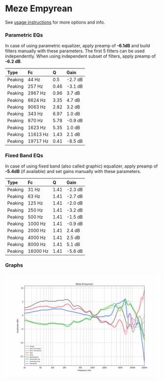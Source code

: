 # Meze Empyrean
See [usage instructions](https://github.com/jaakkopasanen/AutoEq#usage) for more options and info.

### Parametric EQs
In case of using parametric equalizer, apply preamp of **-6.1dB** and build filters manually
with these parameters. The first 5 filters can be used independently.
When using independent subset of filters, apply preamp of **-6.2 dB**.

| Type    | Fc       |    Q | Gain    |
|:--------|:---------|:-----|:--------|
| Peaking | 44 Hz    | 0.5  | -2.7 dB |
| Peaking | 257 Hz   | 0.46 | -3.1 dB |
| Peaking | 2967 Hz  | 0.96 | 3.7 dB  |
| Peaking | 6624 Hz  | 3.35 | 4.7 dB  |
| Peaking | 9063 Hz  | 2.82 | 3.2 dB  |
| Peaking | 343 Hz   | 6.97 | 1.0 dB  |
| Peaking | 870 Hz   | 5.78 | -0.9 dB |
| Peaking | 1623 Hz  | 5.35 | 1.0 dB  |
| Peaking | 11613 Hz | 1.43 | 2.1 dB  |
| Peaking | 19717 Hz | 0.41 | -8.5 dB |

### Fixed Band EQs
In case of using fixed band (also called graphic) equalizer, apply preamp of **-5.4dB**
(if available) and set gains manually with these parameters.

| Type    | Fc       |    Q | Gain    |
|:--------|:---------|:-----|:--------|
| Peaking | 31 Hz    | 1.41 | -2.3 dB |
| Peaking | 63 Hz    | 1.41 | -2.7 dB |
| Peaking | 125 Hz   | 1.41 | -2.0 dB |
| Peaking | 250 Hz   | 1.41 | -3.2 dB |
| Peaking | 500 Hz   | 1.41 | -1.5 dB |
| Peaking | 1000 Hz  | 1.41 | -0.9 dB |
| Peaking | 2000 Hz  | 1.41 | 2.4 dB  |
| Peaking | 4000 Hz  | 1.41 | 2.5 dB  |
| Peaking | 8000 Hz  | 1.41 | 5.1 dB  |
| Peaking | 16000 Hz | 1.41 | -5.6 dB |

### Graphs
![](./Meze%20Empyrean.png)